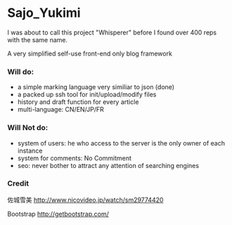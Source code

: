 # Sajo_Yukimi
I was about to call this project "Whisperer" before I found over 400 reps with the same name.

A very simplified self-use front-end only blog framework

### Will do:
- a simple marking language very similiar to json (done)
- a packed up ssh tool for init/upload/modify files
- history and draft function for every article
- multi-language: CN/EN/JP/FR

### Will Not do:
- system of users: he who access to the server is the only owner of each instance
- system for comments: No Commitment
- seo: never bother to attract any attention of searching engines

### Credit
佐城雪美 http://www.nicovideo.jp/watch/sm29774420

Bootstrap http://getbootstrap.com/
